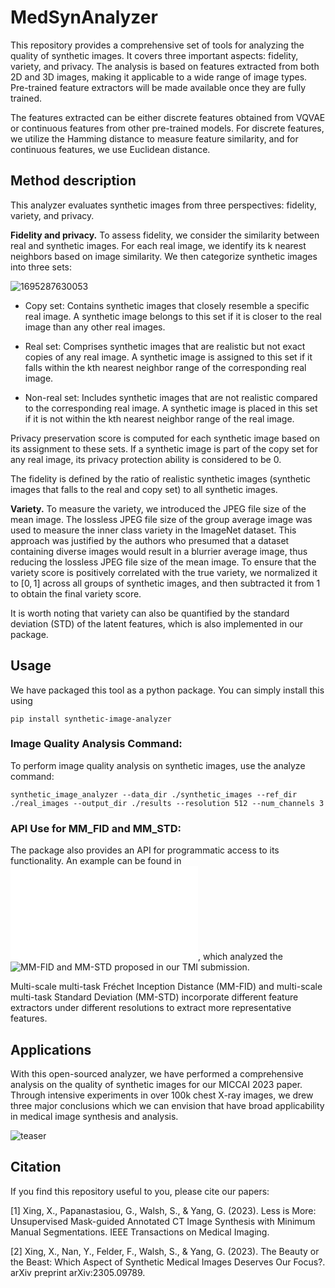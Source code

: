 #  MedSynAnalyzer

This repository provides a comprehensive set of tools for analyzing the quality of synthetic images. It covers three important aspects: fidelity, variety, and privacy. The analysis is based on features extracted from both 2D and 3D images, making it applicable to a wide range of image types. Pre-trained feature extractors will be made available once they are fully trained.

The features extracted can be either discrete features obtained from VQVAE or continuous features from other pre-trained models. For discrete features, we utilize the Hamming distance to measure feature similarity, and for continuous features, we use Euclidean distance. 

## Method description
This analyzer evaluates synthetic images from three perspectives: fidelity, variety, and privacy.

**Fidelity and privacy.**
To assess fidelity, we consider the similarity between real and synthetic images. For each real image, we identify its k nearest neighbors based on image similarity. We then categorize synthetic images into three sets:


![1695287630053](https://github.com/ayanglab/MedSynAnalyzer/assets/30890745/60ed90a1-a90f-44f1-b445-14a310e76063)



- Copy set: Contains synthetic images that closely resemble a specific real image. A synthetic image belongs to this set if it is closer to the real image than any other real images.

- Real set: Comprises synthetic images that are realistic but not exact copies of any real image. A synthetic image is assigned to this set if it falls within the kth nearest neighbor range of the corresponding real image.

- Non-real set: Includes synthetic images that are not realistic compared to the corresponding real image. A synthetic image is placed in this set if it is not within the kth nearest neighbor range of the real image.

Privacy preservation score is computed for each synthetic image based on its assignment to these sets. If a synthetic image is part of the copy set for any real image, its privacy protection ability is considered to be 0.

The fidelity is defined by the ratio of realistic synthetic images (synthetic images that falls to the real and copy set) to all synthetic images. 


**Variety.** To measure the variety, we introduced the JPEG file size of the mean image. The lossless JPEG file size of the group average image was used to measure the inner class variety in the ImageNet dataset. This approach was justified by the authors who presumed that a dataset containing diverse images would result in a blurrier average image, thus reducing the lossless JPEG file size of the mean image. To ensure that the variety score is positively correlated with the true variety, we normalized it to $[0,1]$ across all groups of synthetic images, and then subtracted it from 1 to obtain the final variety score. 

It is worth noting that variety can also be quantified by the standard deviation (STD) of the latent features, which is also implemented in our package. 


## Usage

We have packaged this tool as a python package. You can simply install this using
```
pip install synthetic-image-analyzer
```

### Image Quality Analysis Command:
To perform image quality analysis on synthetic images, use the analyze command:
```
synthetic_image_analyzer --data_dir ./synthetic_images --ref_dir ./real_images --output_dir ./results --resolution 512 --num_channels 3
```

### API Use for MM_FID and MM_STD:
The package also provides an API for programmatic access to its functionality. An example can be found in ![demo.py](./demo.py), which analyzed the ![MM-FID and MM-STD](https://ieeexplore.ieee.org/abstract/document/10077525) proposed in our TMI submission. 

Multi-scale multi-task Fréchet Inception Distance (MM-FID) and multi-scale multi-task Standard Deviation (MM-STD) incorporate different feature extractors under different resolutions to extract more representative features.

## Applications 
With this open-sourced analyzer, we have performed a comprehensive analysis on the quality of synthetic images for our MICCAI 2023 paper. Through intensive experiments in over 100k chest X-ray images, we drew three major conclusions which we can envision that have broad applicability in medical image synthesis and analysis.

![teaser](https://github.com/ayanglab/MedSynAnalyzer/assets/30890745/fe8f4343-6568-40d6-931d-d91681586fb7)


## Citation
If you find this repository useful to you, please cite our papers:

[1] Xing, X., Papanastasiou, G., Walsh, S., & Yang, G. (2023). Less is More: Unsupervised Mask-guided Annotated CT Image Synthesis with Minimum Manual Segmentations. IEEE Transactions on Medical Imaging.

[2] Xing, X., Nan, Y., Felder, F., Walsh, S., & Yang, G. (2023). The Beauty or the Beast: Which Aspect of Synthetic Medical Images Deserves Our Focus?. arXiv preprint arXiv:2305.09789.
